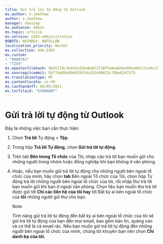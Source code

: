 ```yaml
---
title: Gửi trả lời tự động từ Outlook
ms.author: v-jmathew
author: v-jmathew
manager: dansimp
ms.audience: Admin
ms.topic: article
ms.service: o365-administration
ROBOTS: NOINDEX, NOFOLLOW
localization_priority: Normal
ms.collection: Adm_O365
ms.custom:
- "9000761"
- "7254"
ms.openlocfilehash: 8bd5170c164431d2b48e872f30f5a9a4bdee99ee867c5cd4c290f4abf1bc35ca
ms.sourcegitcommit: b5f7da89a650d2915dc652449623c78be6247175
ms.translationtype: MT
ms.contentlocale: vi-VN
ms.lasthandoff: 08/05/2021
ms.locfileid: "53966887"
---
```

# <a name="send-automatic-replies-from-outlook"></a>Gửi trả lời tự động từ Outlook

Đây là những việc bạn cần thực hiện:

1. Chọn **Trả lời** Tự động  >  **Tệp**.
2. Trong hộp **Trả lời Tự động,** chọn **Gửi trả lời tự động**.
3. Trên tab **Bên trong Tổ chức** của Tôi, nhập câu trả lời bạn muốn gửi cho những người trong nhóm hoặc đồng nghiệp khi bạn không ở văn phòng.
4. Hoặc, nếu bạn muốn gửi trả lời tự động cho những người bên ngoài tổ  chức của mình, hãy chọn **tab** Bên ngoài Tổ chức của Tôi, chọn hộp Tự động trả lời những người bên ngoài tổ chức của tôi, rồi nhập thư trả lời bạn muốn gửi khi bạn ở ngoài văn phòng. Chọn liệu bạn muốn thư trả lời được gửi tới **Chỉ các liên hệ của tôi hay** tới Bất kỳ ai bên ngoài tổ chức của **tôi** những người gửi thư cho bạn.

    > [!NOTE]
    > Tính năng gửi  trả lời tự động đến bất kỳ ai bên ngoài tổ chức của tôi sẽ gửi trả lời tự động của bạn đến mọi email, bao gồm bản tin, quảng cáo và có thể là cả email rác. Nếu bạn muốn gửi trả lời tự động đến những người bên ngoài tổ chức của mình, chúng tôi khuyên bạn nên chọn **Chỉ danh bạ của tôi.**
